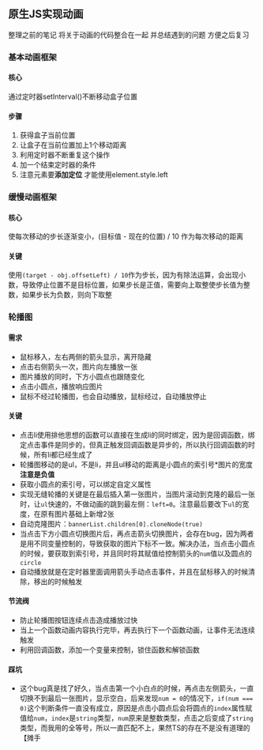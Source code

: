 ## 原生JS实现动画
整理之前的笔记 将关于动画的代码整合在一起 并总结遇到的问题 方便之后复习

### 基本动画框架

#### 核心
通过定时器setInterval()不断移动盒子位置

#### 步骤
1. 获得盒子当前位置
2. 让盒子在当前位置加上1个移动距离
3. 利用定时器不断重复这个操作
4. 加一个结束定时器的条件
5. 注意元素要**添加定位** 才能使用element.style.left

### 缓慢动画框架

#### 核心
使每次移动的步长逐渐变小，(目标值 - 现在的位置) / 10 作为每次移动的距离

#### 关键
使用`(target - obj.offsetLeft) / 10`作为步长，因为有除法运算，会出现小数，导致停止位置不是目标位置，如果步长是正值，需要向上取整使步长值为整数，如果步长为负数，则向下取整

### 轮播图

#### 需求
- 鼠标移入，左右两侧的箭头显示，离开隐藏
- 点击右侧箭头一次，图片向左播放一张
- 图片播放的同时，下方小圆点也跟随变化
- 点击小圆点，播放响应图片
- 鼠标不经过轮播图，也会自动播放，鼠标经过，自动播放停止

#### 关键
- 点击li使用排他思想的函数可以直接在生成li的同时绑定，因为是回调函数，绑定点击事件是同步的，但真正触发回调函数是异步的，所以执行回调函数的时候，所有li都已经生成了
- 轮播图移动的是ul，不是li，并且ul移动的距离是小圆点的索引号*图片的宽度 **注意是负值**
- 获取小圆点的索引号，可以绑定自定义属性
- 实现无缝轮播的关键是在最后插入第一张图片，当图片滚动到克隆的最后一张时，让`ul`快速的，不做动画的跳到最左侧：`left=0`。注意最后要改下`ul`的宽度，在原有图片基础上新增2张
- 自动克隆图片：`bannerList.children[0].cloneNode(true)`
- 当点击下方小圆点切换图片后，再点击箭头切换图片，会存在bug，因为两者是用不同变量控制的，导致获取的图片下标不一致。解决办法，当点击小圆点的时候，要获取到索引号，并且同时将其赋值给控制箭头的`num`值以及圆点的`circle`
- 自动播放就是在定时器里面调用箭头手动点击事件，并且在鼠标移入的时候清除，移出的时候触发

#### 节流阀
- 防止轮播图按钮连续点击造成播放过快
- 当上一个函数动画内容执行完毕，再去执行下一个函数动画，让事件无法连续触发
- 利用回调函数，添加一个变量来控制，锁住函数和解锁函数

#### 踩坑
- 这个bug真是找了好久，当点击第一个小白点的时候，再点击左侧箭头，一直切换不到最后一张图片，显示空白，后来发现`num = 0`的情况下，`if(num === 0)`这个判断条件一直没有成立，原因是点击小圆点后会将圆点的`index`属性赋值给`num`，`index`是`string`类型，`num`原来是整数类型，点击之后变成了`string`类型，而我用的全等号，所以一直匹配不上，果然TS的存在不是没有道理的【摊手
